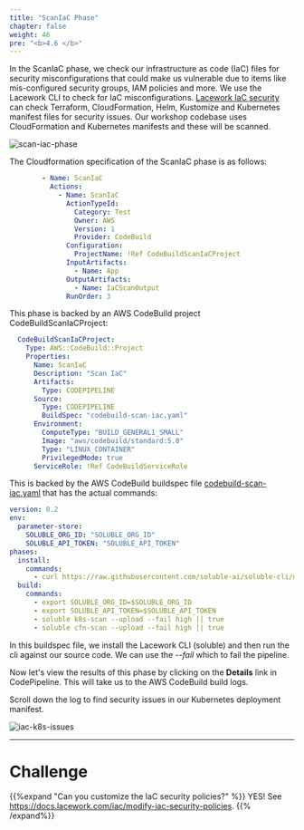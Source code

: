 ```yaml
---
title: "ScanIaC Phase"
chapter: false
weight: 46
pre: "<b>4.6 </b>"
---
```


In the ScanIaC phase, we check our infrastructure as code (IaC) files for security misconfigurations that could make us vulnerable due to items like mis-configured security groups, IAM policies and more. We use the Lacework CLI to check for IaC misconfigurations. [Lacework IaC security](https://docs.lacework.com/iac/)
can check Terraform, CloudFormation, Helm, Kustomize and Kubernetes manifest files for security issues. Our workshop codebase uses CloudFormation and Kubernetes manifests and these will be scanned.

![scan-iac-phase](/images/scan-iac-phase.png)

The Cloudformation specification of the ScanIaC phase is as follows:
```yaml
        - Name: ScanIaC
          Actions:
            - Name: ScanIaC
              ActionTypeId:
                Category: Test
                Owner: AWS
                Version: 1
                Provider: CodeBuild
              Configuration:
                ProjectName: !Ref CodeBuildScanIaCProject
              InputArtifacts:
                - Name: App
              OutputArtifacts:
                - Name: IaCScanOutput
              RunOrder: 3
```

This phase is backed by an AWS CodeBuild project CodeBuildScanIaCProject:

```yaml
  CodeBuildScanIaCProject:
    Type: AWS::CodeBuild::Project
    Properties:
      Name: ScanIaC
      Description: "Scan IaC"
      Artifacts:
        Type: CODEPIPELINE
      Source:
        Type: CODEPIPELINE
        BuildSpec: "codebuild-scan-iac.yaml"
      Environment:
        ComputeType: "BUILD_GENERAL1_SMALL"
        Image: "aws/codebuild/standard:5.0"
        Type: "LINUX_CONTAINER"
        PrivilegedMode: true
      ServiceRole: !Ref CodeBuildServiceRole
```

This is backed by the AWS CodeBuild buildspec file [codebuild-scan-iac.yaml](https://github.com/lacework-alliances/aws-immersion-day-code/blob/master/app/codebuild-scan-iac.yaml) that has the actual commands:

```yaml
version: 0.2
env:
  parameter-store:
    SOLUBLE_ORG_ID: "SOLUBLE_ORG_ID"
    SOLUBLE_API_TOKEN: "SOLUBLE_API_TOKEN"
phases:
  install:
    commands:
      - curl https://raw.githubusercontent.com/soluble-ai/soluble-cli/master/linux-install.sh | bash
  build:
    commands:
      - export SOLUBLE_ORG_ID=$SOLUBLE_ORG_ID
      - export SOLUBLE_API_TOKEN=$SOLUBLE_API_TOKEN
      - soluble k8s-scan --upload --fail high || true
      - soluble cfn-scan --upload --fail high || true
```

In this buildspec file, we install the Lacework CLI (soluble) and then run the cli against our source code. We can use the _--fail_ which to fail the pipeline.

Now let's view the results of this phase by clicking on the **Details** link in CodePipeline. This will take us to the AWS CodeBuild build logs.

Scroll down the log to find security issues in our Kubernetes deployment manifest.

![iac-k8s-issues](/images/iac-k8s-issues.png)

***
# Challenge
{{%expand "Can you customize the IaC security policies?" %}} YES! See https://docs.lacework.com/iac/modify-iac-security-policies. {{% /expand%}}